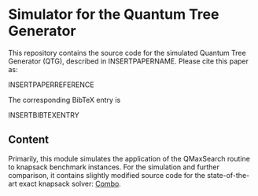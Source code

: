 # Simulator for the Quantum Tree Generator

This repository contains the source code for the simulated Quantum Tree Generator (QTG), described in INSERTPAPERNAME. Please cite this paper as:

INSERTPAPERREFERENCE

The corresponding BibTeX entry is 

INSERTBIBTEXENTRY

## Content

Primarily, this module simulates the application of the QMaxSearch routine to knapsack benchmark instances. For the simulation and further comparison, it contains slightly modified source code for the state-of-the-art exact knapsack solver: [Combo](http://hjemmesider.diku.dk/~pisinger/codes.html).